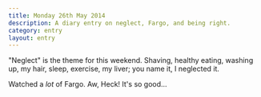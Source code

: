 ```yaml
---
title: Monday 26th May 2014
description: A diary entry on neglect, Fargo, and being right.
category: entry
layout: entry
---
```


"Neglect" is the theme for this weekend. Shaving, healthy eating, washing up, my hair, sleep, exercise, my liver; you name it, I neglected it.

Watched a *lot* of Fargo. Aw, Heck! It's so good&hellip;